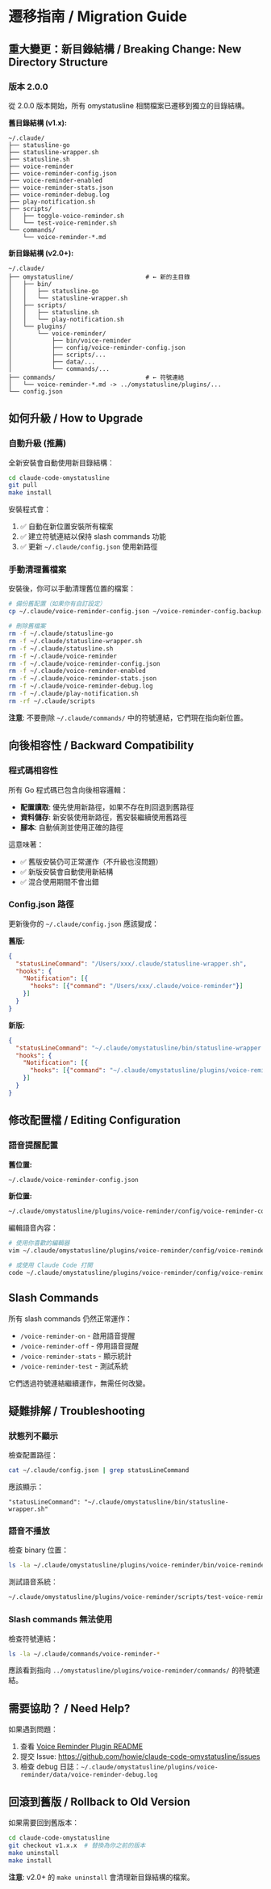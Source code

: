 # 遷移指南 / Migration Guide

## 重大變更：新目錄結構 / Breaking Change: New Directory Structure

### 版本 2.0.0

從 2.0.0 版本開始，所有 omystatusline 相關檔案已遷移到獨立的目錄結構。

**舊目錄結構 (v1.x):**
```
~/.claude/
├── statusline-go
├── statusline-wrapper.sh
├── statusline.sh
├── voice-reminder
├── voice-reminder-config.json
├── voice-reminder-enabled
├── voice-reminder-stats.json
├── voice-reminder-debug.log
├── play-notification.sh
├── scripts/
│   ├── toggle-voice-reminder.sh
│   └── test-voice-reminder.sh
└── commands/
    └── voice-reminder-*.md
```

**新目錄結構 (v2.0+):**
```
~/.claude/
├── omystatusline/                    # ← 新的主目錄
│   ├── bin/
│   │   ├── statusline-go
│   │   └── statusline-wrapper.sh
│   ├── scripts/
│   │   ├── statusline.sh
│   │   └── play-notification.sh
│   └── plugins/
│       └── voice-reminder/
│           ├── bin/voice-reminder
│           ├── config/voice-reminder-config.json
│           ├── scripts/...
│           ├── data/...
│           └── commands/...
├── commands/                         # ← 符號連結
│   └── voice-reminder-*.md -> ../omystatusline/plugins/...
└── config.json
```

## 如何升級 / How to Upgrade

### 自動升級 (推薦)

全新安裝會自動使用新目錄結構：

```bash
cd claude-code-omystatusline
git pull
make install
```

安裝程式會：
1. ✅ 自動在新位置安裝所有檔案
2. ✅ 建立符號連結以保持 slash commands 功能
3. ✅ 更新 `~/.claude/config.json` 使用新路徑

### 手動清理舊檔案

安裝後，你可以手動清理舊位置的檔案：

```bash
# 備份舊配置（如果你有自訂設定）
cp ~/.claude/voice-reminder-config.json ~/voice-reminder-config.backup.json

# 刪除舊檔案
rm -f ~/.claude/statusline-go
rm -f ~/.claude/statusline-wrapper.sh
rm -f ~/.claude/statusline.sh
rm -f ~/.claude/voice-reminder
rm -f ~/.claude/voice-reminder-config.json
rm -f ~/.claude/voice-reminder-enabled
rm -f ~/.claude/voice-reminder-stats.json
rm -f ~/.claude/voice-reminder-debug.log
rm -f ~/.claude/play-notification.sh
rm -rf ~/.claude/scripts
```

**注意**: 不要刪除 `~/.claude/commands/` 中的符號連結，它們現在指向新位置。

## 向後相容性 / Backward Compatibility

### 程式碼相容性

所有 Go 程式碼已包含向後相容邏輯：

- **配置讀取**: 優先使用新路徑，如果不存在則回退到舊路徑
- **資料儲存**: 新安裝使用新路徑，舊安裝繼續使用舊路徑
- **腳本**: 自動偵測並使用正確的路徑

這意味著：
- ✅ 舊版安裝仍可正常運作（不升級也沒問題）
- ✅ 新版安裝會自動使用新結構
- ✅ 混合使用期間不會出錯

### Config.json 路徑

更新後你的 `~/.claude/config.json` 應該變成：

**舊版:**
```json
{
  "statusLineCommand": "/Users/xxx/.claude/statusline-wrapper.sh",
  "hooks": {
    "Notification": [{
      "hooks": [{"command": "/Users/xxx/.claude/voice-reminder"}]
    }]
  }
}
```

**新版:**
```json
{
  "statusLineCommand": "~/.claude/omystatusline/bin/statusline-wrapper.sh",
  "hooks": {
    "Notification": [{
      "hooks": [{"command": "~/.claude/omystatusline/plugins/voice-reminder/bin/voice-reminder"}]
    }]
  }
}
```

## 修改配置檔 / Editing Configuration

### 語音提醒配置

**舊位置:**
```bash
~/.claude/voice-reminder-config.json
```

**新位置:**
```bash
~/.claude/omystatusline/plugins/voice-reminder/config/voice-reminder-config.json
```

編輯語音內容：
```bash
# 使用你喜歡的編輯器
vim ~/.claude/omystatusline/plugins/voice-reminder/config/voice-reminder-config.json

# 或使用 Claude Code 打開
code ~/.claude/omystatusline/plugins/voice-reminder/config/voice-reminder-config.json
```

## Slash Commands

所有 slash commands 仍然正常運作：

- `/voice-reminder-on` - 啟用語音提醒
- `/voice-reminder-off` - 停用語音提醒
- `/voice-reminder-stats` - 顯示統計
- `/voice-reminder-test` - 測試系統

它們透過符號連結繼續運作，無需任何改變。

## 疑難排解 / Troubleshooting

### 狀態列不顯示

檢查配置路徑：
```bash
cat ~/.claude/config.json | grep statusLineCommand
```

應該顯示：
```
"statusLineCommand": "~/.claude/omystatusline/bin/statusline-wrapper.sh"
```

### 語音不播放

檢查 binary 位置：
```bash
ls -la ~/.claude/omystatusline/plugins/voice-reminder/bin/voice-reminder
```

測試語音系統：
```bash
~/.claude/omystatusline/plugins/voice-reminder/scripts/test-voice-reminder.sh
```

### Slash commands 無法使用

檢查符號連結：
```bash
ls -la ~/.claude/commands/voice-reminder-*
```

應該看到指向 `../omystatusline/plugins/voice-reminder/commands/` 的符號連結。

## 需要協助？ / Need Help?

如果遇到問題：

1. 查看 [Voice Reminder Plugin README](docs/plugins/voice-reminder/README.md)
2. 提交 Issue: https://github.com/howie/claude-code-omystatusline/issues
3. 檢查 debug 日誌：`~/.claude/omystatusline/plugins/voice-reminder/data/voice-reminder-debug.log`

## 回滾到舊版 / Rollback to Old Version

如果需要回到舊版本：

```bash
cd claude-code-omystatusline
git checkout v1.x.x  # 替換為你之前的版本
make uninstall
make install
```

**注意**: v2.0+ 的 `make uninstall` 會清理新目錄結構的檔案。
